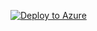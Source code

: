 [![Deploy to Azure](https://aka.ms/deploytoazurebutton)](https://portal.azure.com/#create/Microsoft.Template/uri/https%3A%2F%2Fraw.githubusercontent.com%2Fazaslonov%2Factest%2Fmaster%2Fdeploy-to-azure.json)
